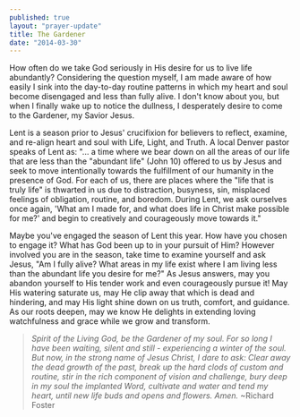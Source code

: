```yaml
---
published: true
layout: "prayer-update"
title: The Gardener
date: "2014-03-30"
---
```


How often do we take God seriously in His desire for us to live life abundantly? Considering the question myself, I am made aware of how easily I sink into the day-to-day routine patterns in which my heart and soul become disengaged and less than fully alive.  I don't know about you, but when I finally wake up to notice the dullness, I desperately desire to come to the Gardener, my Savior Jesus.  

Lent is a season prior to Jesus' crucifixion for believers to reflect, examine, and re-align heart and soul with Life, Light, and Truth.  A local Denver pastor speaks of Lent as: "... a time where we bear down on all the areas of our life that are less than the "abundant life" (John 10) offered to us by Jesus and seek to move intentionally towards the fulfillment of our humanity in the presence of God.  For each of us, there are places where the "life that is truly life" is thwarted in us due to distraction, busyness, sin, misplaced feelings of obligation, routine, and boredom.  During Lent, we ask ourselves once again, 'What am I made for, and what does life in Christ make possible for me?' and begin to creatively and courageously move towards it."       

Maybe you've engaged the season of Lent this year.  How have you chosen to engage it?  What has God been up to in your pursuit of Him?  However involved you are in the season, take time to examine yourself and ask Jesus, "Am I fully alive?  What areas in my life exist where I am living less than the abundant life you desire for me?" As Jesus answers, may you abandon yourself to His tender work and even courageously pursue it!  May His watering saturate us, may He clip away that which is dead and hindering, and may His light shine down on us truth, comfort, and guidance.  As our roots deepen, may we know He delights in extending loving watchfulness and grace while we grow and transform.

>*Spirit of the Living God, be the Gardener of my soul.
For so long I have been waiting, silent and still - 
experiencing a winter of the soul.
But now, in the strong name of Jesus Christ, I dare to ask:
Clear away the dead growth of the past,
break up the hard clods of custom and routine,
stir in the rich component of vision and challenge,
bury deep in my soul the implanted Word,
cultivate and water and tend my heart,
until new life buds and opens and flowers.
Amen.*
~Richard Foster